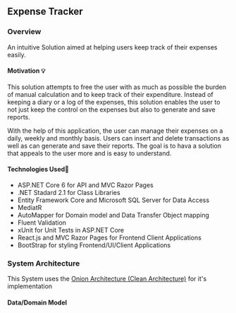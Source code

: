## Expense Tracker

### Overview
An intuitive Solution aimed at helping users keep track of their expenses easily.

#### Motivation 💡
This solution attempts to free the user with as much as possible the burden of manual calculation and to keep track of their expenditure.
Instead of keeping a diary or a log of the expenses, this solution enables the user to not just keep the control on the expenses but also to generate and save reports.

With the help of this application, the user can manage their expenses on a daily, weekly and monthly basis. Users can insert and delete transactions as well as can generate and save their reports. The goal is to hava a solution that appeals to the user more and is easy to understand.

#### Technologies Used🚀
- ASP.NET Core 6 for API and MVC Razor Pages
- .NET Stadard 2.1 for Class Libraries
- Entity Framework Core and Microsoft SQL Server for Data Access
- MediatR 
- AutoMapper for Domain model and Data Transfer Object mapping
- Fluent Validation 
- xUnit for Unit Tests in ASP.NET Core
- React.js and MVC Razor Pages for Frontend Client Applications
- BootStrap for styling Frontend/UI/Client Applications 

### System Architecture 
This System uses the [Onion Architecture (Clean Architecture)](https://blog.cleancoder.com/uncle-bob/2012/08/13/the-clean-architecture.html) for it's implementation

#### Data/Domain Model

